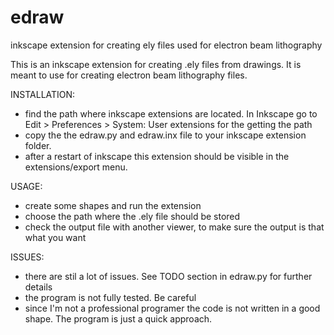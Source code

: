 # edraw
inkscape extension for creating ely files used for electron beam lithography

This is an inkscape extension for creating .ely files from drawings. It is meant to use for creating electron beam lithography files.

INSTALLATION:
* find the path where inkscape extensions are located. In Inkscape go to  Edit > Preferences > System: User extensions for the getting the path
* copy the the edraw.py and edraw.inx file to your inkscape extension folder. 
* after a restart of inkscape this extension should be visible in the extensions/export menu.

USAGE:
* create some shapes and run the extension
* choose the path where the .ely file should be stored
* check the output file with another viewer, to make sure the output is that what you want

ISSUES:
* there are stil a lot of issues. See TODO section in edraw.py for further details
* the program is not fully tested. Be careful
* since I'm not a professional programer the code is not written in a good shape. The program is just a quick approach.

